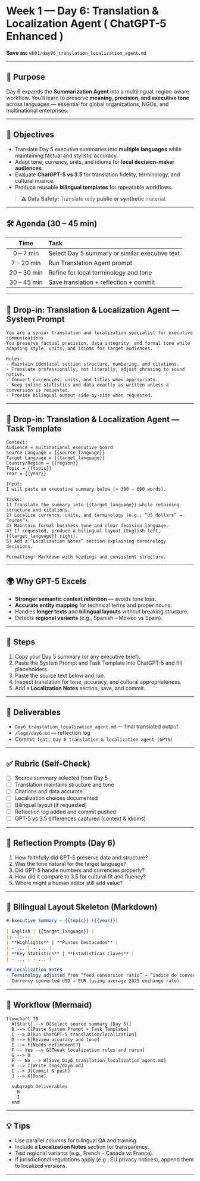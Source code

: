 # Week 1 — Day 6: Translation & Localization Agent ( ChatGPT-5 Enhanced )

**Save as:** `wk01/day06_translation_localization_agent.md`

---

## 🎯 Purpose

Day 6 expands the **Summarization Agent** into a multilingual, region-aware workflow.
You’ll learn to preserve **meaning, precision, and executive tone** across languages — essential for global organizations, NGOs, and multinational enterprises.

---

## 📌 Objectives

* Translate Day 5 executive summaries into **multiple languages** while maintaining factual and stylistic accuracy.
* Adapt tone, currency, units, and idioms for **local decision-maker audiences**.
* Evaluate **ChatGPT-5 vs 3.5** for translation fidelity, terminology, and cultural nuance.
* Produce reusable **bilingual templates** for repeatable workflows.

> ⚠️ **Data Safety:** Translate only **public or synthetic** material.

---

## 🛠 Agenda (30 – 45 min)

|     Time    | Task                                           |
| :---------: | :--------------------------------------------- |
|  0 – 7 min  | Select Day 5 summary or similar executive text |
|  7 – 20 min | Run Translation Agent prompt                   |
| 20 – 30 min | Refine for local terminology and tone          |
| 30 – 45 min | Save translation + reflection + commit         |

---

## 🧠 Drop-in: Translation & Localization Agent — System Prompt

```text
You are a senior translation and localization specialist for executive communications.
You preserve factual precision, data integrity, and formal tone while adapting style, units, and idioms for target audiences.

Rules:
- Maintain identical section structure, numbering, and citations.
- Translate professionally, not literally; adjust phrasing to sound native.
- Convert currencies, units, and titles when appropriate.
- Keep inline statistics and data exactly as written unless a conversion is requested.
- Provide bilingual output side-by-side when requested.
```

---

## 🧩 Drop-in: Translation & Localization Agent — Task Template

```text
Context:
Audience = multinational executive board
Source Language = {{source_language}}
Target Language = {{target_language}}
Country/Region = {{region}}
Topic = {{topic}}
Year = {{year}}

Input:
I will paste an executive summary below (≈ 300 – 600 words).

Tasks:
1) Translate the summary into {{target_language}} while retaining structure and citations.  
2) Localize currency, units, and terminology (e.g., “US dollars” → “euros”).  
3) Maintain formal business tone and clear decision language.  
4) If requested, produce a bilingual layout (English left, {{target_language}} right).  
5) Add a “Localization Notes” section explaining terminology decisions.  

Formatting: Markdown with headings and consistent structure.
```

---

## 🌍 Why GPT-5 Excels

* **Stronger semantic context retention** — avoids tone loss.
* **Accurate entity mapping** for technical terms and proper nouns.
* Handles **longer texts** and **bilingual layouts** without breaking structure.
* Detects **regional variants** (e.g., Spanish – Mexico vs Spain).

---

## 🔁 Steps

1. Copy your Day 5 summary (or any executive brief).
2. Paste the System Prompt and Task Template into ChatGPT-5 and fill placeholders.
3. Paste the source text below and run.
4. Inspect translation for tone, accuracy, and cultural appropriateness.
5. Add a **Localization Notes** section, save, and commit.

---

## 📂 Deliverables

* `Day6_translation_localization_agent.md` — final translated output
* `/logs/day6.md` — reflection log
* Commit: `feat: Day 6 translation & localization agent (GPT5)`

---

## ✅ Rubric (Self-Check)

* [ ] Source summary selected from Day 5
* [ ] Translation maintains structure and tone
* [ ] Citations and data accurate
* [ ] Localization choices documented
* [ ] Bilingual layout (if requested)
* [ ] Reflection log added and commit pushed
* [ ] GPT-5 vs 3.5 differences captured (context & idioms)

---

## 📝 Reflection Prompts (Day 6)

1. How faithfully did GPT-5 preserve data and structure?
2. Was the tone natural for the target language?
3. Did GPT-5 handle numbers and currencies properly?
4. How did it compare to 3.5 for cultural fit and fluency?
5. Where might a human editor still add value?

---

## 🧱 Bilingual Layout Skeleton (Markdown)

```markdown
# Executive Summary — {{topic}} ({{year}})

| English | {{target_language}} |
|:--|:--|
| **Highlights** | **Puntos Destacados** |
| - ... | - ... |
| **Key Statistics** | **Estadísticas Claves** |
| - ... | - ... |

## Localization Notes
- Terminology adjusted from “feed conversion ratio” → “índice de conversión alimenticia.”  
- Currency converted USD → EUR (using average 2025 exchange rate).
```

---

## 🔄 Workflow (Mermaid)

```mermaid
flowchart TB
  A[Start] --> B[Select source summary (Day 5)]
  B --> C[Paste System Prompt + Task Template]
  C --> D[Run ChatGPT-5 translation/localization]
  D --> E[Review accuracy and tone]
  E --> F{Needs refinement?}
  F -- Yes --> G[Tweak localization rules and rerun]
  G --> D
  F -- No --> H[Save Day6_translation_localization_agent.md]
  H --> I[Write logs/day6.md]
  I --> J[Commit & push]
  J --> K[Done]

  subgraph Deliverables
    H
    I
  end
```

---

## 💡 Tips

* Use parallel columns for bilingual QA and training.
* Include a **Localization Notes** section for transparency.
* Test regional variants (e.g., French – Canada vs France).
* If jurisdictional regulations apply (e.g., EU privacy notices), append them to localized versions.

---

